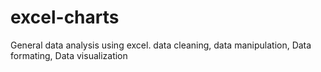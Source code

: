 # excel-charts
General data analysis using excel.
 data cleaning,
 data manipulation,
 Data formating,
 Data visualization

